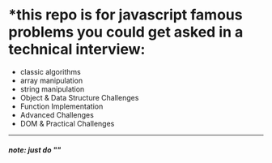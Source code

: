 <h1>*this repo is for javascript famous problems you could get asked in a technical interview:</h1>
<ul>
<li>classic algorithms</li>
<li>array manipulation</li>
<li>string manipulation</li>
<li>Object & Data Structure Challenges</li>
<li>Function Implementation</li>
<li>Advanced Challenges</li>
<li>DOM & Practical Challenges</li>
</ul>
<hr/>
<h5>note: just do "<script src="neededFile.js"></script>"</h5>
